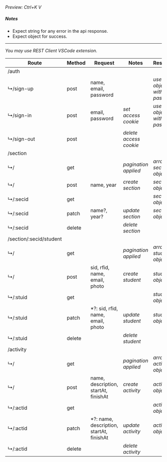 *Preview: Ctrl+K V*

##### Notes
 - Expect string for any error in the api response.
 - Expect object for success.

---
*You may use REST Client VSCode extension.*

| Route                               | Method  | Request                                  | Notes                                 | Response                              |
| ----------------------------------- | ------- | ---------------------------------------- | ------------------------------------- | ------------------------------------- |
| /auth                               |         |                                          |                                       |                                       |
| ↳/sign-up                           | post    | name, email, password                    |                                       | *user object without password*        |
| ↳/sign-in                           | post    | email, password                          | *set access cookie*                   | *user object without password*        |
| ↳/sign-out                          | post    |                                          | *delete access cookie*                |                                       |
| /section                            |         |                                          |                                       |                                       |
| ↳/                                  | get     |                                          | *pagination applied*                  | *array of section object*             |
| ↳/                                  | post    | name, year                               | *create section*                      | *section object*                      |
| ↳/:secid                            | get     |                                          |                                       | *section object*                      |
| ↳/:secid                            | patch   | name?, year?                             | *update section*                      | *section object*                      |
| ↳/:secid                            | delete  |                                          | *delete section*                      |                                       |
| /section/:secid/student             |         |                                          |                                       |                                       |
| ↳/                                  | get     |                                          | *pagination applied*                  | *array of student object*             |
| ↳/                                  | post    | sid, rfid, name, email, photo            | *create student*                      | *student object*                      |
| ↳/:stuid                            | get     |                                          |                                       | *student object*                      |
| ↳/:stuid                            | patch   | *?: sid, rfid, name, email, photo        | *update student*                      | *student object*                      |
| ↳/:stuid                            | delete  |                                          | *delete student*                      |                                       |
| /activity                           |         |                                          |                                       |                                       |
| ↳/                                  | get     |                                          | *pagination applied*                  | *array of activity object*            |
| ↳/                                  | post    | name, description, startAt, finishAt     | *create activity*                     | *activity object*                     |
| ↳/:actid                            | get     |                                          |                                       | *activity object*                     |
| ↳/:actid                            | patch   | *?: name, description, startAt, finishAt | *update activity*                     | *activity object*                     |
| ↳/:actid                            | delete  |                                          | *delete activity*                     |                                       |
